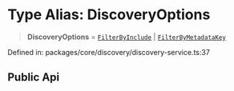 # Type Alias: DiscoveryOptions

> **DiscoveryOptions** = [`FilterByInclude`](../interfaces/FilterByInclude.md) \| [`FilterByMetadataKey`](../interfaces/FilterByMetadataKey.md)

Defined in: packages/core/discovery/discovery-service.ts:37

## Public Api
